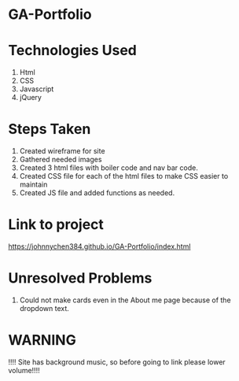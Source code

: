 # GA-Portfolio


# Technologies Used

1. Html
2. CSS
3. Javascript
4. jQuery

# Steps Taken

1. Created wireframe for site
2. Gathered needed images
3. Created 3 html files with boiler code and nav bar code.
4. Created CSS file for each of the html files to make CSS easier to maintain
5. Created JS file and added functions as needed.

# Link to project
https://johnnychen384.github.io/GA-Portfolio/index.html

# Unresolved Problems

1. Could not make cards even in the About me page because of the dropdown text.


# WARNING
!!!! Site has background music, so before going to link please lower volume!!!!
